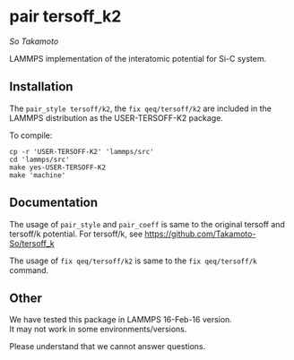 pair tersoff_k2
==============

_So Takamoto_

LAMMPS implementation of the interatomic potential for Si-C system.  

Installation
------------

The `pair_style tersoff/k2`, the `fix qeq/tersoff/k2` are included
in the LAMMPS distribution as the USER-TERSOFF-K2 package.

To compile:

    cp -r 'USER-TERSOFF-K2' 'lammps/src'
    cd 'lammps/src'
    make yes-USER-TERSOFF-K2
    make 'machine'


Documentation
-------------

The usage of `pair_style` and `pair_coeff` is same to the original tersoff and tersoff/k potential.
For tersoff/k, see <https://github.com/Takamoto-So/tersoff_k>

The usage of `fix qeq/tersoff/k2` is same to the `fix qeq/tersoff/k` command.  

Other
-----

We have tested this package in LAMMPS 16-Feb-16 version.  
It may not work in some environments/versions.

Please understand that we cannot answer questions.
